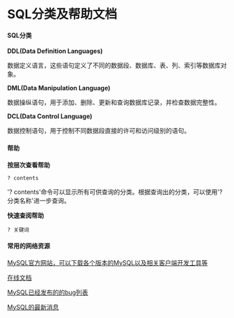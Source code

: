 # SQL分类及帮助文档

#### SQL分类

**DDL\(Data Definition Languages\)**

数据定义语言，这些语句定义了不同的数据段、数据库、表、列、索引等数据库对象。

**DML\(Data Manipulation Language\)**

数据操纵语句，用于添加、删除、更新和查询数据库记录，并检查数据完整性。

**DCL\(Data Control Language\)**

数据控制语句，用于控制不同数据段直接的许可和访问级别的语句。

#### 帮助

**按层次查看帮助**

```text
? contents
```

'? contents'命令可以显示所有可供查询的分类。根据查询出的分类，可以使用'? 分类名称'进一步查询。

**快速查阅帮助**

```text
? 关键词
```

#### 常用的网络资源

[MySQL官方网站，可以下载各个版本的MySQL以及相关客户端开发工具等](https://dev.mysql.com/downloads/)

[在线文档](https://dev.mysql.com/doc/)

[MySQL已经发布的的bug列表](https://bugs.mysql.com/)

[MySQL的最新消息](https://www.mysql.com/news-and-events/newsletter/)

